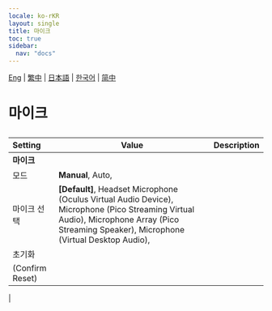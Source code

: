 ```yaml
---
locale: ko-rKR
layout: single
title: 마이크
toc: true
sidebar:
  nav: "docs"
---
```

[Eng](/dancexr/menu/2025.4/chat/microphone.md) | [繁中](/tw/dancexr/menu/2025.4/chat/microphone.md) | [日本語](/jp/dancexr/menu/2025.4/chat/microphone.md) | [한국어](/kr/dancexr/menu/2025.4/chat/microphone.md) | [简中](/zh/dancexr/menu/2025.4/chat/microphone.md)
# 마이크
## 
| Setting | Value | Description |
| :--- | --- | :--- |
|**마이크** | | 
| 모드 |  **Manual**,  Auto,  |  |
| 마이크 선택 |  **[Default]**,  Headset Microphone (Oculus Virtual Audio Device),  Microphone (Pico Streaming Virtual Audio),  Microphone Array (Pico Streaming Speaker),  Microphone (Virtual Desktop Audio),  |  |
| 초기화 || 
| (Confirm Reset) || 
|
